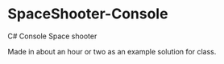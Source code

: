 # SpaceShooter-Console
 C# Console Space shooter

Made in about an hour or two as an example solution for class.
